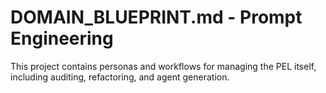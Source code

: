 # DOMAIN_BLUEPRINT.md - Prompt Engineering
This project contains personas and workflows for managing the PEL itself, including auditing, refactoring, and agent generation.
